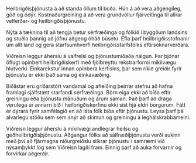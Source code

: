 Heilbrigðisþjónusta á að standa öllum til boða. Hún á að vera aðgengileg, góð og ódýr. Kostnaðargreining á að vera grundvöllur fjárveitinga til allrar velferðar- og heilbrigðisþjónustu.

Nýta á tæknina til að tengja betur sérfræðinga og fólkið í byggðum landsins og stuðla þannig að jöfnu aðgeng óháð búsetu. Efla þarf heilbrigðisstofnanir um allt land og gera starfsumhverfi heilbrigðisstarfsfólks eftirsóknarverðara.

Viðreisn leggur áherslu á valfrelsi og þjónustumiðaða nálgun. Þar þjónar öflugt opinbert heilbrigðiskerfi með fjölbreyttu rekstrarformi mikilvægu hlutverki. Einkarekstur innan opinbera kerfisins, þar sem ríkið greiðir fyrir þjónustu er ekki það sama og einkavæðing.

Biðlistar eru gríðarstórt vandamál og afleiðing þeirrar stefnu að hafna framlagi sjálfstætt starfandi sérfræðinga. Börn eiga ekki að bíða eftir greiningu eða þjónustu mánuðum og árum saman. Það þarf að draga verulega úr annarri bið í heilbrigðiskerfinu ekki síst hjá eldri borgurum. Fátt er dýrara fyrir samfélagið en að láta fólk bíða eftir þjónustu. Leysa þarf þá alvarlegu stöðu sem sem snýr að skimun og greiningu á leghálskrabbameini.

Viðreisn leggur áherslu á mikilvægi andlegrar heilsu og geðheilbrigðisþjónustu. Aðgangur fólks að sálfræðiþjónustu verði aukinn með því að fjármagna niðurgreiðslu slíkrar þjónustu í samræmi við nýsamþykkt lög sem Viðreisn lagði fram. Einnig þarf að auka forvarnir og forvirkar aðgerðir.
